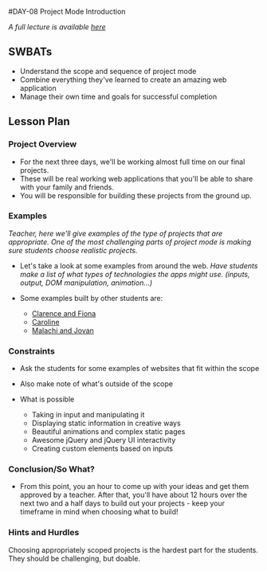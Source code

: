 #DAY-08 Project Mode Introduction

_A full lecture is available [here](LECTURE.md)_

## SWBATs

+ Understand the scope and sequence of project mode
+ Combine everything they've learned to create an amazing web application
+ Manage their own time and goals for successful completion

## Lesson Plan

### Project Overview
+ For the next three days, we'll be working almost full time on our final projects. 
+ These will be real working web applications that you'll be able to share with your family and friends. 
+ You will be responsible for building these projects from the ground up. 

### Examples

*Teacher, here we'll give examples of the type of projects that are appropriate. One of the most challenging parts of project mode is making sure students choose realistic projects.*

+ Let's take a look at some examples from around the web. *Have students make a list of what types of technologies the apps might use. (inputs, output, DOM manipulation, animation...)*

+ Some examples built by other students are:
	* [Clarence and Fiona](http://breaking-as.herokuapp.com/)
	* [Caroline](monogram-maker.herokuapp.com)
	* [Malachi and Jovan](http://which-fruit-are-you.herokuapp.com)

### Constraints

+ Ask the students for some examples of websites that fit within the scope
+ Also make note of what's outside of the scope

+ What is possible
	* Taking in input and manipulating it
	* Displaying static information in creative ways
	* Beautiful animations and complex static pages
	* Awesome jQuery and jQuery UI interactivity
	* Creating custom elements based on inputs


### Conclusion/So What?
+ From this point, you an hour to come up with your ideas and get them approved by a teacher. After that, you'll have about 12 hours over the next two and a half days to build out your projects - keep your timeframe in mind when choosing what to build! 

### Hints and Hurdles
Choosing appropriately scoped projects is the hardest part for the students. They should be challenging, but doable. 
